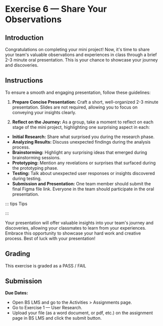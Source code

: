 # Exercise 6 — Share Your Observations

## Introduction

Congratulations on completing your mini project! Now, it's time to share your team's valuable observations and experiences in class through a brief 2-3 minute oral presentation. This is your chance to showcase your journey and discoveries.

## Instructions

To ensure a smooth and engaging presentation, follow these guidelines:

1. **Prepare Concise Presentation:** Craft a short, well-organized 2-3 minute presentation. Slides are not required, allowing you to focus on conveying your insights clearly.

2. **Reflect on the Journey:** As a group, take a moment to reflect on each stage of the mini project, highlighting one surprising aspect in each:

- **Initial Research:** Share what surprised you during the research phase.
- **Analyzing Results:** Discuss unexpected findings during the analysis process.
- **Brainstorming:** Highlight any surprising ideas that emerged during brainstorming sessions.
- **Prototyping:** Mention any revelations or surprises that surfaced during the prototyping phase.
- **Testing:** Talk about unexpected user responses or insights discovered during testing.
- **Submission and Presentation:** One team member should submit the final Figma file link. Everyone in the team should participate in the oral presentation.

::: tips Tips

:::

Your presentation will offer valuable insights into your team's journey and discoveries, allowing your classmates to learn from your experiences. Embrace this opportunity to showcase your hard work and creative process. Best of luck with your presentation!

## Grading

This exercise is graded as a PASS / FAIL

## Submission

**Due Dates:**

<Badge text="Section 010: Thursday September 28th @9:00pm" />
<Badge type="error" text="Section 020: Thursday September 28th @7:00pm" />

- Open BS LMS and go to the Activities > Assignments page.
- Go to Exercise 1 — User Research.
- Upload your file (as a word document, or pdf, etc.) on the assignment page in BS LMS and click the submit button.
